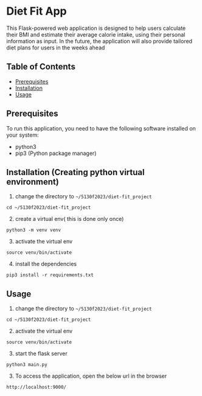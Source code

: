 # Diet Fit App

This Flask-powered web application is designed to help users calculate their BMI and estimate their average calorie intake, using their personal information as input. In the future, the application will also provide tailored diet plans for users in the weeks ahead

## Table of Contents

- [Prerequisites](#prerequisites)
- [Installation](#installation)
- [Usage](#usage)

## Prerequisites

To run this application, you need to have the following software installed on your system:

- python3
- pip3 (Python package manager)

## Installation (Creating python virtual environment)
1. change the directory to `~/5130f2023/diet-fit_project`
```
cd ~/5130f2023/diet-fit_project
```
2. create a virtual env( this is done only once)
```
python3 -m venv venv
```
3. activate the virtual env
```
source venv/bin/activate
```
4. install the dependencies
```
pip3 install -r requirements.txt
```

## Usage 
1. change the directory to `~/5130f2023/diet-fit_project`
```
cd ~/5130f2023/diet-fit_project
```
2. activate the virtual env
```
source venv/bin/activate
```
3. start the flask server
```
python3 main.py
```

3. To access the application, open the below url in the browser 
```
http://localhost:9000/
```